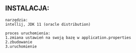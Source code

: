 INSTALACJA:
---
    narzędzia:
    intellij, JDK 11 (oracle distribution)

    proces uruchomienia:
    1.zmiana ustawień na swoją bazę w application.properties
    2.zbudowanie
    3.uruchomienie

